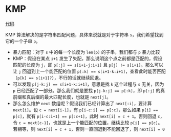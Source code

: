 # KMP

[代码](kmp.go)

KMP 算法解决的是字符串匹配问题，具体来说就是对于字符串 `s`，我们希望找到它的一个子串 `p`。

- 暴力匹配：对于 `s` 中的每一个长度为 `len(p)` 的子串，我们都与 `p` 暴力比较
- KMP：假设在某点 `i+1` 发生了失配，那么说明这个点之前都是匹配的，假设匹配的长度为 `j`，即 `p[:j] == s[i+1-j:i+1]` 且 `p[j] != s[i+1]`。那么可以让 `j` 回退到上一个能匹配的位置 `p[:k] == s[i+1-k:i+1]`，查看此时能否匹配（`p[k] == s[i+1]?`），不行的话就继续回退。
- 可以发现 `p[j-k:j] == s[i+1-k:i+1]`，意思是找 `k` 这个过程与 `s` 无关，因为 `p` 已经匹配了一部分。那么我们就是要找 `p[j-k:j] == p[:k]`，即 `p[:j]` 的真前缀和真后缀的最大匹配长度，也就是 `next[j]`。
- 那么怎么维护 `next` 数组呢？假设我们已经计算出了 `next[:i]`，要计算 `next[i]`。设 `c = next[i-1]`，有 `p[i-c:i] == p[:c]`，那么如果 `p[i] == p[c]`，就有 `p[i-c:i+1] == p[:c+1]`，此时 `next[i] = c + 1`。否则回退 `c`，令 `c = next[c-1]`，也就是上一个能匹配的位置，继续比较 `p[i] == p[c]`。若相等，则 `next[i] = c + 1`，否则一直回退到不能回退了，则 `next[i] = 0`